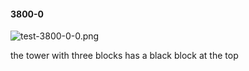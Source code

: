 #### 3800-0
![test-3800-0-0.png](https://github.com/lil-lab/nlvr/raw/master/nlvr/test/images/4/test-3800-0-0.png "test-3800-0-0.png")

the tower with three blocks has a black block at the top